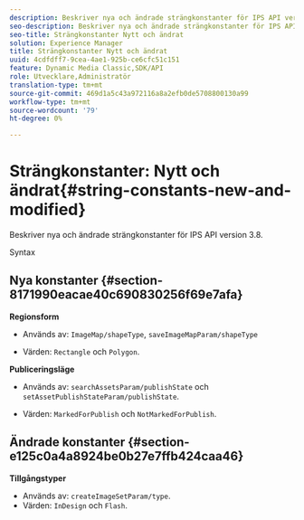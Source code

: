 ```yaml
---
description: Beskriver nya och ändrade strängkonstanter för IPS API version 3.8.
seo-description: Beskriver nya och ändrade strängkonstanter för IPS API version 3.8.
seo-title: Strängkonstanter Nytt och ändrat
solution: Experience Manager
title: Strängkonstanter Nytt och ändrat
uuid: 4cdfdff7-9cea-4ae1-925b-ce6cfc51c151
feature: Dynamic Media Classic,SDK/API
role: Utvecklare,Administratör
translation-type: tm+mt
source-git-commit: 469d1a5c43a972116a8a2efb0de5708800130a99
workflow-type: tm+mt
source-wordcount: '79'
ht-degree: 0%

---
```



# Strängkonstanter: Nytt och ändrat{#string-constants-new-and-modified}

Beskriver nya och ändrade strängkonstanter för IPS API version 3.8.

Syntax

## Nya konstanter {#section-8171990eacae40c690830256f69e7afa}

**Regionsform**

* Används av: `ImageMap/shapeType`, `saveImageMapParam/shapeType`

* Värden: `Rectangle` och `Polygon`.

**Publiceringsläge**

* Används av: `searchAssetsParam/publishState` och `setAssetPublishStateParam/publishState`.

* Värden: `MarkedForPublish` och `NotMarkedForPublish`.

## Ändrade konstanter {#section-e125c0a4a8924be0b27e7ffb424caa46}

**Tillgångstyper**

* Används av: `createImageSetParam/type`.
* Värden: `InDesign` och `Flash`.

